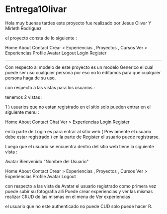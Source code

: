 # Entrega1Olivar
Hola muy buenas tardes este proyecto fue realizado por Jesus Olivar  Y Mirleth Rodriguez

el proyecto consta de lo siguiente : 

Home
About
Contact
Crear > Experiencias , Proyectos , Cursos
Ver > Experiencias
Profile
Avatar
Logout
Login
Register

-----------------------------------------
Con respecto al modelo de este proyecto es un modelo Generico el cual puede ser uso cualquier persona por eso no lo editamos para que cualquier persona haga de su uso.

con respecto a las vistas para los usuarios : 

tenemos 2 vistas  : 

1 ) usuarios que no estan registrado en el sitio solo pueden entrar en el siguiente menu : 

Home
About
Contact
Chat
Ver > Experiencias
Login
Register 

en la parte de Login es para entrar al sitio web ( Previamente el usuario debe estar registrado )
en la parte de Register el usuario puede registrarse.

Luego que el usuario se encuentra dentro del sitio web tiene la siguiente vista : 

Avatar 
Bienvenido "Nombre del Usuario"


Home
About
Contact
Crear > Experiencias , Proyectos , Cursos
Ver > Experiencias
Profile
Avatar
Logout

con respecto a las vista de Avatar el usuario registrado como primera vez puede subir su  fotografia alli
Puede crear experiencias y ver las mismas realizar CRUD de las mismas en el menu de Ver experiencias

el usuario que no este authenticado no puede CUD solo puede hacer R.
